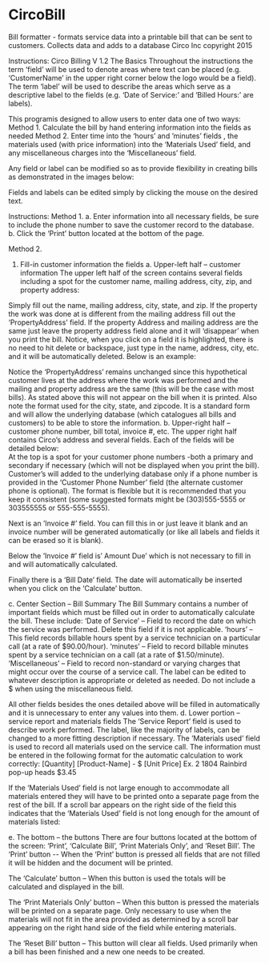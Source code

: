 # CircoBill
Bill formatter - formats service data into a printable bill that can be sent to customers. Collects data and adds to a database
Circo Inc copyright 2015


Instructions: Circo Billing  V 1.2
The Basics
Throughout the instructions the term ‘field’ will be used to denote areas where text can be placed (e.g. ‘CustomerName’ in the upper right corner below the logo would be a field). The term ‘label’ will be used to describe the areas which serve as a descriptive label to the fields (e.g. ‘Date of Service:’ and ‘Billed Hours:’ are labels).

This programis designed to allow users to enter data one of two ways:
Method 1. Calculate the bill by hand entering information into the fields as needed
Method 2. Enter time into the ‘hours’ and ’minutes’ fields , the materials used (with price information) into the ‘Materials Used’ field, and any miscellaneous charges into the ‘Miscellaneous’ field.

Any field or label can be modified so  as to provide flexibility in creating bills as demonstrated in the images below:

  





Fields and labels can be edited simply by clicking the mouse on the desired text.

Instructions:
Method  1. 
a.	Enter information into all necessary fields, be sure to include the phone number to save the customer record to the database.
b.	Click the ‘Print’ button located at the bottom of the page.

Method  2.
1.	Fill-in customer information the fields
a.	Upper-left  half – customer information
The upper left half of the screen contains several fields including a spot for the customer name, mailing address, city, zip, and property address:

   
Simply fill out the name, mailing address, city, state, and zip. If the property the work was done at is different from the mailing address fill out the ‘PropertyAddress’  field. If the property Address and mailing address are the same just leave the property address field alone and it will ‘disappear’ when you print the bill. Notice, when you click on a field it is highlighted, there is no need to hit delete or backspace, just type in the name, address, city, etc. and it will be automatically deleted. 
 Below is an example:
 
Notice the ‘PropertyAddress’  remains unchanged since this hypothetical customer lives at the address where the work was performed and the mailing and property address are the same (this will be the case with most bills).  As stated above this will not appear on the bill when it is printed. Also note the format used for the city, state, and zipcode. It is a standard form and will allow the underlying database (which catalogues all bills and customers) to be able to store the information.
b.	Upper-right half – customer phone number, bill total, invoice #, etc.
The upper right half contains Circo’s address and several fields.  Each of the fields will be detailed below:  
At the top is a spot for your customer phone numbers -both a primary and secondary if necessary (which will not be displayed when you print the bill). Customer’s will added to the underlying database only if a phone number is provided in the ‘Customer Phone Number’ field (the alternate customer phone is optional).  The format is flexible but it is recommended that you keep it consistent (some suggested formats might be (303)555-5555 or 303555555 or 555-555-5555).

 

Next is an ’Invoice #’ field. You can fill this in or just leave it blank and an invoice number will be generated automatically (or like all labels and fields it can be erased so it is blank). 

Below the ’Invoice #’ field is’ Amount Due’ which is not necessary to fill in and will automatically calculated. 

Finally there is a ‘Bill Date’ field. The date will automatically be inserted when you click on the ‘Calculate’ button.

c.	Center Section – Bill Summary 
The Bill Summary contains a number of important fields which must be filled out in order to automatically calculate the bill. These include:
‘Date of Service’ – Field to record the date on which the service was performed. Delete this field if it is not applicable.
‘hours’ – This field records billable hours spent by a service technician on a particular call (at a rate of $90.00/hour).
‘minutes’ – Field to record billable minutes spent by a service technician on a call (at a rate of $1.50/minute).
‘Miscellaneous’ – Field to record non-standard or varying charges that might occur over the course of a service call.  The label can be edited to whatever description is appropriate or deleted as needed. Do not include a $ when using the miscellaneous field.

 



All other fields besides the ones detailed above will be filled in automatically and it is unnecessary to enter any values into them.
d.	Lower portion – service report and materials fields
The ‘Service Report’ field is used to describe work performed. The label, like the majority of labels, can be changed to a more fitting description if necessary.
The ’Materials used’ field is used to record all materials used on the service call. The information must be entered in the following format for the automatic calculation to work correctly:
		[Quantity]  [Product-Name] - $ [Unit Price]
Ex.   2 1804 Rainbird pop-up heads $3.45

 
	 

If the ‘Materials Used’ field is not large enough to accommodate all materials entered they  will have to be printed onto a separate page from the rest of the bill. If a scroll bar appears on the right side of the field this indicates that the ‘Materials Used’ field is not long enough for the amount of materials listed:
 



e.	The bottom – the buttons
There are four buttons located at the bottom of the screen: ‘Print’, ‘Calculate Bill’, ‘Print Materials Only’, and ‘Reset Bill’.
The ‘Print’ button -- When the ‘Print’ button is pressed all fields that are not filled it will be hidden and the document will be printed.  
 	
The ‘Calculate’ button – When this button is used the totals will be calculated and displayed in the bill.	
 									
The ‘Print Materials Only’ button – When this button is pressed the materials will be printed on a separate page. Only necessary to use when the materials will not fit in the area provided as determined by a scroll bar appearing on the right hand side of the field while entering materials.
 	
The ‘Reset Bill’ button – This button will clear all fields. Used primarily when a bill has been finished and a new one needs to be created.			
 					

